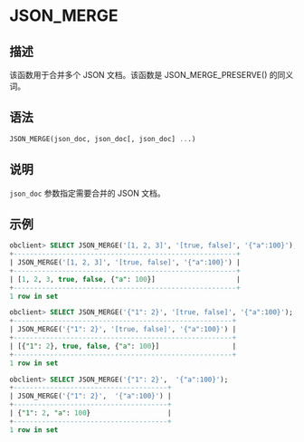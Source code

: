 JSON_MERGE
===============================



描述
-----------------------

该函数用于合并多个 JSON 文档。该函数是 JSON_MERGE_PRESERVE() 的同义词。

语法
-----------------------

```sql
JSON_MERGE(json_doc, json_doc[, json_doc] ...)
```



说明
-----------------------

`json_doc` 参数指定需要合并的 JSON 文档。

示例
-----------------------

```sql
obclient> SELECT JSON_MERGE('[1, 2, 3]', '[true, false]', '{"a":100}');
+-------------------------------------------------------+
| JSON_MERGE('[1, 2, 3]', '[true, false]', '{"a":100}') |
+-------------------------------------------------------+
| [1, 2, 3, true, false, {"a": 100}]                    |
+-------------------------------------------------------+
1 row in set

obclient> SELECT JSON_MERGE('{"1": 2}', '[true, false]', '{"a":100}');
+------------------------------------------------------+
| JSON_MERGE('{"1": 2}', '[true, false]', '{"a":100}') |
+------------------------------------------------------+
| [{"1": 2}, true, false, {"a": 100}]                  |
+------------------------------------------------------+
1 row in set

obclient> SELECT JSON_MERGE('{"1": 2}',  '{"a":100}');
+--------------------------------------+
| JSON_MERGE('{"1": 2}',  '{"a":100}') |
+--------------------------------------+
| {"1": 2, "a": 100}                   |
+--------------------------------------+
1 row in set
```
